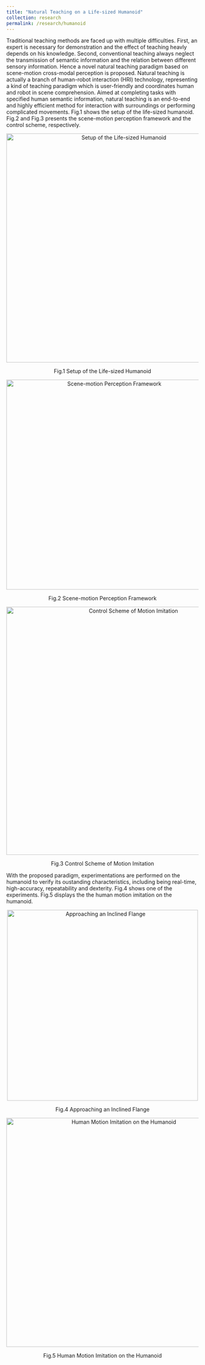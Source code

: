 ```yaml
---
title: "Natural Teaching on a Life-sized Humanoid"
collection: research
permalink: /research/humanoid
---
```

Traditional teaching methods are faced up with multiple difficulties. First, an expert is necessary for demonstration and the effect of teaching heavly depends on his knowledge. Second, conventional teaching always neglect the transmission of semantic information and the relation between different sensory information. Hence a novel natural teaching paradigm based on scene-motion cross-modal perception is proposed. Natural teaching is actually a branch of human-robot interaction (HRI) technology, representing a kind of teaching paradigm which is user-friendly and coordinates human and robot in scene comprehension. Aimed at completing tasks with specified human semantic information, natural teaching is an end-to-end and highly efficient method for interaction with surroundings or performing complicated movements. Fig.1 shows the setup of the life-sized humanoid. Fig.2 and Fig.3 presents the scene-motion perception framework and the control scheme, respectively.

 <div>
  <p align="center">
  <img src="https://raw.githubusercontent.com/Wenbin-Xu/Wenbin-Xu.github.io/master/images/r2_1.png?raw=true" alt="Setup of the Life-sized Humanoid" style="width: 600px;"/> 
</p>
  <p  align="center">Fig.1 Setup of the Life-sized Humanoid</p>
 </div>

 <div>
  <p align="center">
  <img src="https://raw.githubusercontent.com/Wenbin-Xu/Wenbin-Xu.github.io/master/images/r2_2.png?raw=true" alt="Scene-motion Perception Framework" style="width: 550px;"/> 
</p>
  <p  align="center">Fig.2 Scene-motion Perception Framework</p>
 </div>

 <div>
  <p align="center">
  <img src="https://raw.githubusercontent.com/Wenbin-Xu/Wenbin-Xu.github.io/master/images/flow_diagram.png?raw=true" alt="Control Scheme of Motion Imitation" style="width: 650px;"/> 
</p>
  <p  align="center">Fig.3 Control Scheme of Motion Imitation</p>
 </div>
 
With the proposed paradigm, experimentations are performed on the humanoid to verify its oustanding characteristics, including being real-time, high-accuracy, repeatability and dexterity. Fig.4 shows one of the experiments. Fig.5 displays the the human motion imitation on the humanoid.

 <div>
  <p align="center">
  <img src="https://raw.githubusercontent.com/Wenbin-Xu/Wenbin-Xu.github.io/master/images/r2_4.jpg?raw=true" alt="Approaching an Inclined Flange" style="width: 500px;"/> 
</p>
  <p  align="center">Fig.4 Approaching an Inclined Flange</p>
 </div>
 
  <div>
  <p align="center">
  <img src="https://raw.githubusercontent.com/Wenbin-Xu/Wenbin-Xu.github.io/master/images/r2_5.gif?raw=true" alt="Human Motion Imitation on the Humanoid" style="width: 600px;"/> 
</p>
  <p  align="center">Fig.5 Human Motion Imitation on the Humanoid</p>
 </div>
 
 
